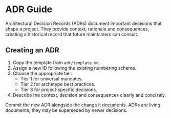# ADR Guide

Architectural Decision Records (ADRs) document important decisions that shape a project.  They provide context, rationale and consequences, creating a historical record that future maintainers can consult.

## Creating an ADR

1. Copy the template from `adr/template.md`.
2. Assign a new ID following the existing numbering scheme.
3. Choose the appropriate tier:
   - Tier 1 for universal mandates.
   - Tier 2 for archetype best practices.
   - Tier 3 for project‑specific decisions.
4. Describe the context, decision and consequences clearly and concisely.

Commit the new ADR alongside the change it documents.  ADRs are living documents; they may be superseded by newer decisions.